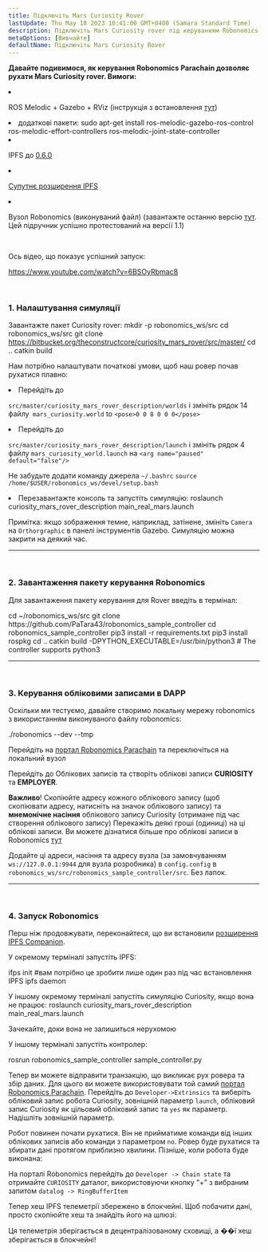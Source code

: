 ```yaml
---
title: Підключіть Mars Curiosity Rover
lastUpdate: Thu May 18 2023 10:41:00 GMT+0400 (Samara Standard Time)
description: Підключіть Mars Curiosity rover під керуванням Robonomics parachain.
metaOptions: [Вивчайте]
defaultName: Підключіть Mars Curiosity Rover
---
```


**Давайте подивимося, як керування Robonomics Parachain дозволяє рухати Mars Curiosity rover. Вимоги:**

<List>

<li class="flex">

ROS Melodic + Gazebo + RViz (інструкція з встановлення [тут](http://wiki.ros.org/melodic/Встановлення))

</li>


<li>додаткові пакети:

<LessonCodeWrapper language="bash" codeClass="big-code">
  sudo apt-get install ros-melodic-gazebo-ros-control ros-melodic-effort-controllers ros-melodic-joint-state-controller
</LessonCodeWrapper>

</li>

<li class="flex">

IPFS до [0.6.0](https://dist.ipfs.io/go-ipfs/v0.6.0/go-ipfs_v0.6.0_linux-386.tar.gz)

</li>

<li class="flex">

[Супутнє розширення IPFS](https://github.com/ipfs/ipfs-companion)

</li>

<li class="flex">

Вузол Robonomics (виконуваний файл) (завантажте останню версію [тут](https://github.com/airalab/robonomics/releases). Цей підручник успішно протестований на версії 1.1)

</li>

</List>

<br/>

Ось відео, що показує успішний запуск:

https://www.youtube.com/watch?v=6BSOyRbmac8


<br/>

### 1. Налаштування симуляції

Завантажте пакет Curiosity rover:
<LessonCodeWrapper language="bash">
  mkdir -p robonomics_ws/src
  cd robonomics_ws/src
  git clone https://bitbucket.org/theconstructcore/curiosity_mars_rover/src/master/
  cd ..
  catkin build
</LessonCodeWrapper>

Нам потрібно налаштувати початкові умови, щоб наш ровер почав рухатися плавно:

<List>

<li>Перейдіть до

`src/master/curiosity_mars_rover_description/worlds` і змініть рядок 14 файлу` mars_curiosity.world` to 
`<pose>0 0 8 0 0 0</pose>`

</li>

<li>Перейдіть до

`src/master/curiosity_mars_rover_description/launch` і змініть рядок 4 файлу `mars_curiosity_world.launch` на 
`<arg name="paused" default="false"/>`

Не забудьте додати команду джерела `~/.bashrc`
`source /home/$USER/robonomics_ws/devel/setup.bash`

</li>

<li> Перезавантажте консоль та запустіть симуляцію:

<LessonCodeWrapper language="bash" codeClass="long-code">
  roslaunch curiosity_mars_rover_description main_real_mars.launch
</LessonCodeWrapper>

<LessonImages imageClasses="mb" src="connect-mars-curiosity-rover/rover.jpg" alt="Mars rover"/>

</li>

</List>

Примітка: якщо зображення темне, наприклад, затінене, змініть `Camera` на `Orthorgraphic` в панелі інструментів Gazebo.
Симуляцію можна закрити на деякий час.

------------

<br/>

### 2. Завантаження пакету керування Robonomics
Для завантаження пакету керування для Rover введіть в термінал:

<LessonCodeWrapper language="bash" codeClass="long-code">
cd ~/robonomics_ws/src
git clone https://github.com/PaTara43/robonomics_sample_controller
cd robonomics_sample_controller
pip3 install -r requirements.txt
pip3 install rospkg
cd ..
catkin build -DPYTHON_EXECUTABLE=/usr/bin/python3 # The controller supports python3
</LessonCodeWrapper>


------------

<br/>

### 3. Керування обліковими записами в DAPP
Оскільки ми тестуємо, давайте створимо локальну мережу robonomics з використанням виконуваного файлу robonomics:

<LessonCodeWrapper language="bash">
  ./robonomics --dev --tmp
</LessonCodeWrapper>

<LessonImages imageClasses="mb" src="connect-mars-curiosity-rover/robonomics.jpg" alt="Запустітьning node"/>


Перейдіть на [портал Robonomics Parachain](https://polkadot.js.org/apps/?rpc=wss%3A%2F%2Fkusama.rpc.robonomics.network%2F#/) та переключіться на локальний вузол 


<LessonImages imageClasses="mb" src="connect-mars-curiosity-rover/local_node.jpg" alt="Local node"/>


Перейдіть до Облікових записів та створіть облікові записи **CURIOSITY** та **EMPLOYER**.

**Важливо**! Скопіюйте адресу кожного облікового запису (щоб скопіювати адресу, натисніть на значок облікового запису) та **мнемонічне насіння** облікового запису Curiosity (отримане під час створення облікового запису)
Перекажіть деякі гроші (одиниці) на ці облікові записи. Ви можете дізнатися більше про облікові записи в Robonomics [тут](https://wiki.robonomics.network/docs/en/create-account-in-dapp/)

<LessonImages imageClasses="mb" src="connect-mars-curiosity-rover/account_creation.jpg" alt="Account creation"/>


Додайте ці адреси, насіння та адресу вузла (за замовчуванням `ws://127.0.0.1:9944` для вузла розробника) в `config.config` в `robonomics_ws/src/robonomics_sample_controller/src`. Без лапок.

------------

<br/>

### 4. Запуск Robonomics

Перш ніж продовжувати, переконайтеся, що ви встановили [розширення IPFS Companion](https://github.com/ipfs/ipfs-companion).

У окремому терміналі запустіть IPFS:

<LessonCodeWrapper language="bash" codeClass="long-code">
ifps init #вам потрібно це зробити лише один раз під час встановлення IPFS
ipfs daemon
</LessonCodeWrapper>

У іншому окремому терміналі запустіть симуляцію Curiosity, якщо вона не працює:
<LessonCodeWrapper language="bash" codeClass="long-code">
roslaunch curiosity_mars_rover_description main_real_mars.launch
</LessonCodeWrapper>

Зачекайте, доки вона не залишиться нерухомою

У іншому терміналі запустіть контролер:

<LessonCodeWrapper language="bash" codeClass="long-code">
rosrun robonomics_sample_controller sample_controller.py
</LessonCodeWrapper>

<LessonImages imageClasses="mb" src="connect-mars-curiosity-rover/controller.jpg" alt="Controller"/>

Тепер ви можете відправити транзакцію, що викликає рух ровера та збір даних. Для цього ви можете використовувати той самий [портал Robonomics Parachain](https://polkadot.js.org/apps/?rpc=wss%3A%2F%2Fkusama.rpc.robonomics.network%2F#/).
Перейдіть до `Developer->Extrinsics` та виберіть обліковий запис робота Curiosity, зовнішній параметр `launch`, обліковий запис Curiosity як цільовий обліковий запис та `yes` як параметр.
Надішліть зовнішній параметр.

<LessonImages imageClasses="mb" src="connect-mars-curiosity-rover/extrinsic.jpg" alt="Extrinsic"/>

Робот повинен почати рухатися. Він не прийматиме команди від інших облікових записів або команди з параметром `no`. Ровер буде рухатися та збирати дані протягом приблизно хвилини.
Пізніше, коли робота буде виконана:

<LessonImages imageClasses="mb" src="connect-mars-curiosity-rover/job_done.jpg" alt="Job done"/>


На порталі Robonomics перейдіть до `Developer -> Chain state` та отримайте `CURIOSITY` даталог, використовуючи кнопку “+” з вибраним запитом `datalog -> RingBufferItem` 

<LessonImages imageClasses="mb" src="connect-mars-curiosity-rover/datalog.jpg" alt="Datalog"/>


Тепер хеш IPFS телеметрії збережено в блокчейні. Щоб побачити дані, просто скопіюйте хеш та знайдіть його на шлюзі:

<LessonImages imageClasses="mb" src="connect-mars-curiosity-rover/data_in_ipfs.jpg" alt="Data in IPFS"/>


Ця телеметрія зберігається в децентралізованому сховищі, а ��ї хеш зберігається в блокчейні!
